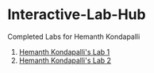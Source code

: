 # Interactive-Lab-Hub

Completed Labs for Hemanth Kondapalli
 
1. [Hemanth Kondapalli's Lab 1](//github.com/hemanthk92/IDD-Fa18-Lab1)
2. [Hemanth Kondapalli's Lab 2](//github.com/hemanthk92/IDD-Fa18-Lab2)

